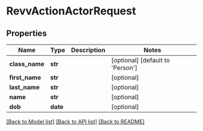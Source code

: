 # RevvActionActorRequest

## Properties
Name | Type | Description | Notes
------------ | ------------- | ------------- | -------------
**class_name** | **str** |  | [optional] [default to 'Person']
**first_name** | **str** |  | [optional] 
**last_name** | **str** |  | [optional] 
**name** | **str** |  | [optional] 
**dob** | **date** |  | [optional] 

[[Back to Model list]](../README.md#documentation-for-models) [[Back to API list]](../README.md#documentation-for-api-endpoints) [[Back to README]](../README.md)


